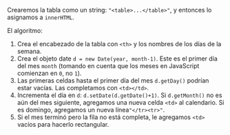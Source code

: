 Crearemos la tabla como un string: `"<table>...</table>"`, y entonces lo asignamos a `innerHTML`.

El algoritmo:

1. Crea el encabezado de la tabla con `<th>` y los nombres de los días de la semana.
2. Crea el objeto date `d = new Date(year, month-1)`. Este es el primer día del mes `month` (tomando en cuenta que los meses en JavaScript comienzan en `0`, no `1`).
3. Las primeras celdas hasta el primer día del mes `d.getDay()` podrían estar vacías. Las completamos con `<td></td>`.
4. Incrementa el día en `d`: `d.setDate(d.getDate()+1)`. Si `d.getMonth()` no es aún del mes siguiente, agregamos una nueva celda `<td>` al calendario. Si es domingo, agregamos un nueva línea<code>"&lt;/tr&gt;&lt;tr&gt;"</code>.
5. Si el mes terminó pero la fila no está completa, le agregamos `<td>` vacíos para hacerlo rectangular.
